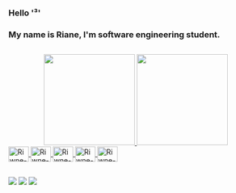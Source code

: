 ### Hello '³'
### My name is Riane, I'm software engineering student.
##

<div align="center">
  <a href="https://github.com/Riwne">
  <img height="180em" src="https://github-readme-stats.vercel.app/api?username=Riwne&show_icons=true&theme=github_dark&include_all_commits=true&count_private=true"/>
  <img height="180em" src="https://github-readme-stats.vercel.app/api/top-langs/?username=Riwne&layout=compact&langs_count=7&theme=github_dark"/>
</div>


<img align="center" alt="Riwne-Js" height="30" width="40" src="https://cdn.jsdelivr.net/gh/devicons/devicon/icons/c/c-plain.svg" />       
<img align="center" alt="Riwne-Js" height="30" width="40" src="https://cdn.jsdelivr.net/gh/devicons/devicon/icons/python/python-original.svg" />   
<img align="center" alt="Riwne-Js" height="30" width="40" src="https://cdn.jsdelivr.net/gh/devicons/devicon/icons/java/java-original-wordmark.svg" />
<img align="center" alt="Riwne-Js" height="30" width="40" src="https://cdn.jsdelivr.net/gh/devicons/devicon/icons/figma/figma-original.svg" />
<img align="center" alt="Riwne-Js" height="30" width="40" src="https://cdn.jsdelivr.net/gh/devicons/devicon/icons/canva/canva-original.svg" />

##

<div>
  <a href = "mailto:rianecarlagomes@gmail.com"><img src="https://img.shields.io/badge/-Gmail-%23333?style=for-the-badge&logo=gmail&logoColor=white" target="_blank"></a>
  <a href="https://www.linkedin.com/in/riane-carla-b688a8206/" target="_blank"><img src="https://img.shields.io/badge/-LinkedIn-%230077B5?style=for-the-badge&logo=linkedin&logoColor=white" target="_blank"></a> 
  <a href="https://github.com/Riwne" target="_blank"><img src="https://img.shields.io/badge/GitHub-100000?style=for-the-badge&logo=github&logoColor=white" target="_blank"></a>
</div>
